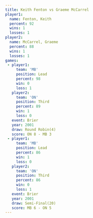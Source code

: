 ```yaml
---
title: Keith Fenton vs Graeme McCarrel
player1:                
  name: Fenton, Keith   
  percent: 92           
  wins: 1               
  losses: 1             
player2:                
  name: McCarrel, Graeme
  percent: 88           
  wins: 1               
  losses: 1             
games:
 - player1:        
     team: 'MB'    
     position: Lead
     percent: 98   
     win: 0        
     loss: 1       
   player2:         
     team: 'ON'     
     position: Third
     percent: 89    
     win: 1         
     loss: 0        
   event: Brier        
   year: 2001          
   draw: Round Robin(4)
   score: ON 8 - MB 3  
 - player1:        
     team: 'MB'    
     position: Lead
     percent: 86   
     win: 1        
     loss: 0       
   player2:         
     team: 'ON'     
     position: Third
     percent: 86    
     win: 0         
     loss: 1        
   event: Brier        
   year: 2001          
   draw: Semi-Final(20)
   score: MB 6 - ON 5  
---
```

